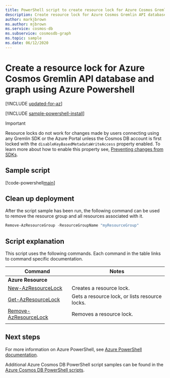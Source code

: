 ```yaml
---
title: PowerShell script to create resource lock for Azure Cosmos Gremlin API database and graph
description: Create resource lock for Azure Cosmos Gremlin API database and graph
author: markjbrown
ms.author: mjbrown
ms.service: cosmos-db
ms.subservice: cosmosdb-graph
ms.topic: sample
ms.date: 06/12/2020
---
```


# Create a resource lock for Azure Cosmos Gremlin API database and graph using Azure Powershell

[!INCLUDE [updated-for-az](../../../../../includes/updated-for-az.md)]

[!INCLUDE [sample-powershell-install](../../../../../includes/sample-powershell-install-no-ssh.md)]

> [!IMPORTANT]
> Resource locks do not work for changes made by users connecting using any Gremlin SDK or the Azure Portal unless the Cosmos DB account is first locked with the `disableKeyBasedMetadataWriteAccess` property enabled. To learn more about how to enable this property see, [Preventing changes from SDKs](../../../role-based-access-control.md#preventing-changes-from-cosmos-sdk).

## Sample script

[!code-powershell[main](../../../../../powershell_scripts/cosmosdb/gremlin/ps-gremlin-lock.ps1 "Create, list, and remove resource locks")]

## Clean up deployment

After the script sample has been run, the following command can be used to remove the resource group and all resources associated with it.

```powershell
Remove-AzResourceGroup -ResourceGroupName "myResourceGroup"
```

## Script explanation

This script uses the following commands. Each command in the table links to command specific documentation.

| Command | Notes |
|---|---|
|**Azure Resource**| |
| [New-AzResourceLock](https://docs.microsoft.com/powershell/module/az.resources/new-azresourcelock) | Creates a resource lock. |
| [Get-AzResourceLock](https://docs.microsoft.com/powershell/module/az.resources/get-azresourcelock) | Gets a resource lock, or lists resource locks. |
| [Remove-AzResourceLock](https://docs.microsoft.com/powershell/module/az.resources/remove-azresourcelock) | Removes a resource lock. |
|||

## Next steps

For more information on Azure PowerShell, see [Azure PowerShell documentation](https://docs.microsoft.com/powershell/).

Additional Azure Cosmos DB PowerShell script samples can be found in the [Azure Cosmos DB PowerShell scripts](../../../powershell-samples.md).